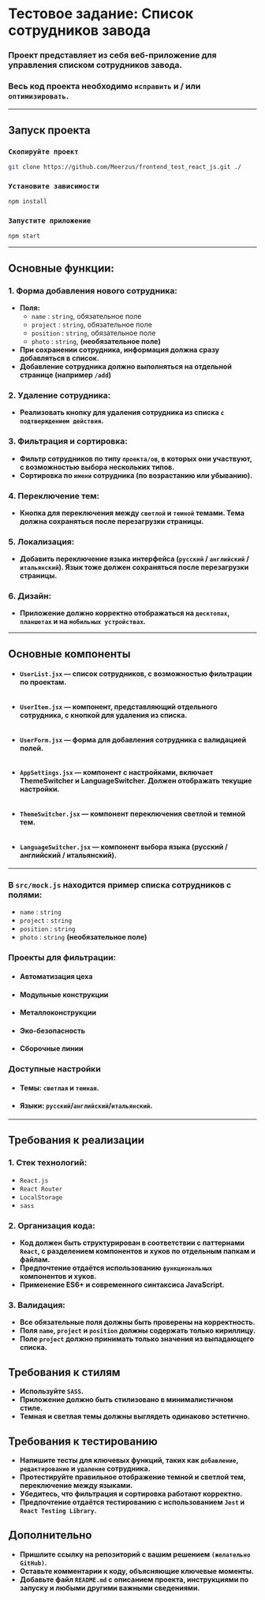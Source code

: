 # Тестовое задание: Список сотрудников завода

### Проект представляет из себя веб-приложение для управления списком сотрудников завода.
### Весь код проекта необходимо `исправить` и / или `оптимизировать`.

---

## Запуск проекта

### `Скопируйте проект`

```bash
git clone https://github.com/Meerzus/frontend_test_react_js.git ./
```

### `Установите зависимости`

```bash
npm install
```

### `Запустите приложение`

```bash
npm start
```

---

## Основные функции:

### 1. Форма добавления нового сотрудника:
   - **Поля:**
     - `name` : `string`, обязательное поле
     - `project` : `string`, обязательное поле
     - `position` : `string`, обязательное поле
     - `photo` : `string`, **(необязательное поле)**
   - **При сохранении сотрудника, информация должна сразу добавляться в список.**
   - **Добавление сотрудника должно выполняться на отдельной странице (например `/add`)**

### 2. Удаление сотрудника:
   - **Реализовать кнопку для удаления сотрудника из списка `с подтверждением действия`.**

### 3. Фильтрация и сортировка:
   - **Фильтр сотрудников по типу `проекта/ов`, в которых они участвуют, с возможностью выбора нескольких типов.**
   - **Сортировка по `имени` сотрудника (по возрастанию или убыванию).**

### 4. Переключение тем:
   - **Кнопка для переключения между `светлой` и `темной` темами. Тема должна сохраняться после перезагрузки страницы.**

### 5. Локализация:
   - **Добавить переключение языка интерфейса (`русский` / `английский` / `итальянский`). Язык тоже должен сохраняться после перезагрузки страницы.**

### 6. Дизайн:
   - **Приложение должно корректно отображаться на `десктопах`, `планшетах` и на `мобильных устройствах`.**

---
## Основные компоненты
   - #### `UserList.jsx` — список сотрудников, с возможностью фильтрации по проектам.
######
   - #### `UserItem.jsx` — компонент, представляющий отдельного сотрудника, с кнопкой для удаления из списка.
######
   - #### `UserForm.jsx` — форма для добавления сотрудника с валидацией полей.
######
   - #### `AppSettings.jsx` — компонент с настройками, включает ThemeSwitcher и LanguageSwitcher. Должен отображать текущие настройки.
######
   - #### `ThemeSwitcher.jsx` — компонент переключения светлой и темной тем.
######
   - #### `LanguageSwitcher.jsx` — компонент выбора языка (русский / английский / итальянский).

---

### В `src/mock.js` находится пример списка сотрудников с полями:

- `name` : `string`
- `project` : `string`
- `position` : `string`
- `photo` : `string` **(необязательное поле)**

### Проекты для фильтрации:
- #### Автоматизация цеха
- #### Модульные конструкции
- #### Металлоконструкции
- #### Эко-безопасность
- #### Сборочные линии

### Доступные настройки
- #### Темы: `светлая` и `темная`.
- #### Языки: `русский`/`английский`/`итальянский`.

---
## Требования к реализации
### 1. Стек технологий:
   - `React.js`
   - `React Router`
   - `LocalStorage`
   - `sass`

### 2. Организация кода:
   - **Код должен быть структурирован в соответствии с паттернами `React`, с разделением компонентов и хуков по отдельным папкам и файлам.**
   - **Предпочтение отдаётся использованию `функциональных` компонентов и хуков.**
   - **Применение ES6+ и современного синтаксиса JavaScript.**

### 3. Валидация:
   - **Все обязательные поля должны быть проверены на корректность.**
   - **Поля `name`, `project` и `position` должны содержать только кириллицу.**
   - **Поле `project` должно принимать только значения из выпадающего списка.**

## Требования к стилям
- **Используйте `SASS`.**
- **Приложение должно быть стилизовано в минималистичном стиле.**
- **Темная и светлая темы должны выглядеть одинаково эстетично.**

## Требования к тестированию
- **Напишите тесты для ключевых функций, таких как `добавление`, `редактирование` и `удаление` сотрудника.**
- **Протестируйте правильное отображение темной и светлой тем, переключение между языками.**
- **Убедитесь, что фильтрация и сортировка работают корректно.**
- **Предпочтение отдаётся тестированию с использованием `Jest` и `React Testing Library`.**

## Дополнительно
- **Пришлите ссылку на репозиторий с вашим решением `(желательно GitHub)`.**
- **Оставьте комментарии к коду, объясняющие ключевые моменты.**
- **Добавьте файл `README.md` с описанием проекта, инструкциями по запуску и любыми другими важными сведениями.**

